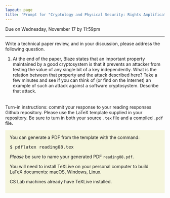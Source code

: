 ```yaml
---
layout: page
title: 'Prompt for "Cryptology and Physical Security: Rights Amplification in Master-Keyed Mechanical Locks"'
---
```


<style>
  blockquote {
    background: #f9f9f9;
    border-left: 10px solid #ccc;
    margin: 1.5em 10px;
    padding: 0.5em 10px;
    quotes: "\201C""\201D""\2018""\2019";
  }

.latex sub {
  vertical-align: -0.1ex;
  margin-left: -0.1667em;
  margin-right: -0.025em;
}

.xetex sub {
  vertical-align: -0.1ex;
  margin-left: -0.1667em;
  margin-right: -0.125em;
}

.latex sub, .latex sup, .xetex sub {
  font-size: 0.9em;
  text-transform:uppercase;

}
.latex sup {
  font-size: 0.85em;
  vertical-align: -0.2em;
  margin-left: -0.26em;
  margin-right: -0.05em;
}
strong {
  font-size: larger;
  font-variant: small-caps;
  font-weight: bold;
}
table {
  border: solid 1px grey;
  border-collapse: collapse;
  border-spacing: 0;
}
table thead th {
  background-color: grey;
  border: solid 1px grey;
  color: white;
  padding: 10px;
  text-align: left;
}
table tbody td {
  border: solid 1px grey;
  color: #333;
  padding: 10px;
  text-shadow: 1px 1px 1px #fff;
}
.red {
color: red;
}
.blue {
color: blue;
}
hr.style12 {
height: 6px;
background: url(../../images/hr-12.png) repeat-x 0 0;
  border: 0;
}
b {
  font-family: sans-serif;
font-weight: 900;
}
.center {
margin: auto;
width: 100%;
text-align: center;
}
</style>

Due on Wednesday, November 17 by 11:59pm

<hr style="border-color: purple;" />

Write a technical paper review, and in your discussion, please address the following question.

1. At the end of the paper, Blaze states that an important property maintained by a good cryptosystem is that it prevents an attacker from testing the value of any single bit of a key independently.  What is the relation between that property and the attack described here?  Take a few minutes and see if you can think of (or find on the Internet) an example of such an attack against a software cryptosystem.  Describe that attack.

<hr class="style12" />

Turn-in instructions: commit your response to your reading responses Github repository.  Please use the LaTeX template supplied in your repository.  Be sure to turn in both your source `.tex` file and a compiled `.pdf` file.

<div style="padding: 1em; background-color: beige;">
You can generate a PDF from the template with the command:
<pre>
$ pdflatex reading08.tex
</pre>
<em>Please</em> be sure to name your generated PDF <code class="language-plaintext highlighter-rouge">reading08.pdf</code>.

You will need to install TeXLive on your personal computer to build LaTeX documents: <a href="https://www.tug.org/mactex/">macOS</a>, <a href="https://www.tug.org/texlive/windows.html">Windows</a>, <a href="https://www.tug.org/texlive/debian.html">Linux</a>.

CS Lab machines already have TeXLive installed.
</div>